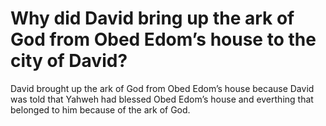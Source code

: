 # Why did David bring up the ark of God from Obed Edom’s house to the city of David?

David brought up the ark of God from Obed Edom’s house because David was told that Yahweh had blessed Obed Edom’s house and everthing that belonged to him because of the ark of God.
